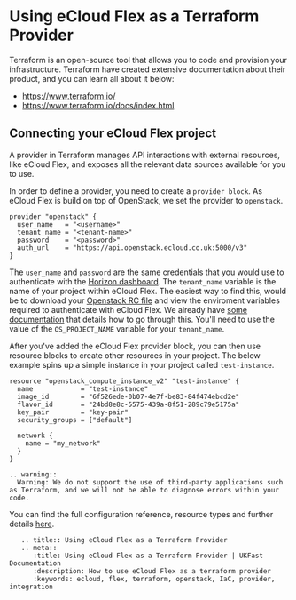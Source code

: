 # Using eCloud Flex as a Terraform Provider

Terraform is an open-source tool that allows you to code and provision your infrastructure. Terraform have created extensive documentation about their product, and you can learn all about it below:

* <https://www.terraform.io/>
* <https://www.terraform.io/docs/index.html>

## Connecting your eCloud Flex project

A provider in Terraform manages API interactions with external resources, like eCloud Flex, and exposes all the relevant data sources available for you to use.

In order to define a provider, you need to create a `provider block`. As eCloud Flex is build on top of OpenStack, we set the provider to `openstack`.

```hcl
provider "openstack" {
  user_name   = "<username>"
  tenant_name = "<tenant-name>"
  password    = "<password>"
  auth_url    = "https://api.openstack.ecloud.co.uk:5000/v3"
}
```

The `user_name` and `password` are the same credentials that you would use to authenticate with the [Horizon dashboard](https://api.openstack.ecloud.co.uk/auth/login/). The `tenant_name` variable is the name of your project within eCloud Flex. The easiest way to find this, would be to download your [Openstack RC file](https://api.openstack.ecloud.co.uk/project/api_access/openrc/) and view the enviroment variables required to authenticate with eCloud Flex. We already have [some documentation](/ecloud/flex/general/settingvars) that details how to go through this. You'll need to use the value of the `OS_PROJECT_NAME` variable for your `tenant_name`.

After you've added the eCloud Flex provider block, you can then use resource blocks to create other resources in your project. The below example spins up a simple instance in your project called `test-instance`.

```hcl
resource "openstack_compute_instance_v2" "test-instance" {
  name            = "test-instance"
  image_id        = "6f526ede-0b07-4e7f-be83-84f474ebcd2e"
  flavor_id       = "24bd8e8c-5575-439a-8f51-289c79e5175a"
  key_pair        = "key-pair"
  security_groups = ["default"]

  network {
    name = "my_network"
  }
}
```

```eval_rst
.. warning::
  Warning: We do not support the use of third-party applications such as Terraform, and we will not be able to diagnose errors within your code.
```

You can find the full configuration reference, resource types and further details [here](https://www.terraform.io/docs/providers/openstack/).

```eval_rst
   .. title:: Using eCloud Flex as a Terraform Provider
   .. meta::
      :title: Using eCloud Flex as a Terraform Provider | UKFast Documentation
      :description: How to use eCloud Flex as a terraform provider
      :keywords: ecloud, flex, terraform, openstack, IaC, provider, integration
```
